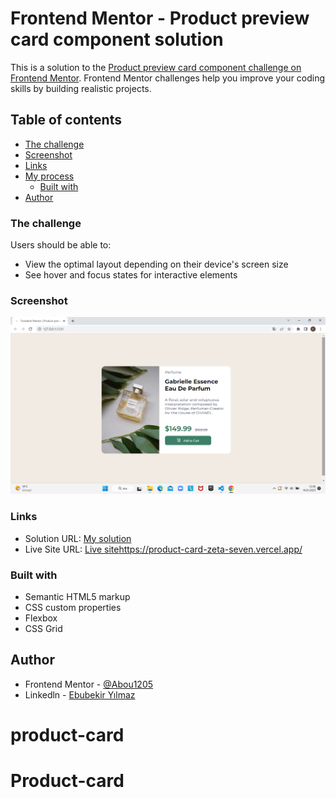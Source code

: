 # Frontend Mentor - Product preview card component solution

This is a solution to the [Product preview card component challenge on Frontend Mentor](https://www.frontendmentor.io/challenges/product-preview-card-component-GO7UmttRfa). Frontend Mentor challenges help you improve your coding skills by building realistic projects. 

## Table of contents

- [The challenge](#the-challenge)
- [Screenshot](#screenshot)
- [Links](#links)
- [My process](#my-process)
  - [Built with](#built-with)
- [Author](#author)



### The challenge

Users should be able to:

- View the optimal layout depending on their device's screen size
- See hover and focus states for interactive elements

### Screenshot

![](./images/product.png)


### Links

- Solution URL: [My solution](https://www.frontendmentor.io/solutions/product-preview-card-component-02IQuoWmdl)
- Live Site URL: [Live site](https://product-card-zeta-seven.vercel.app/)https://product-card-zeta-seven.vercel.app/


### Built with

- Semantic HTML5 markup
- CSS custom properties
- Flexbox
- CSS Grid



## Author

- Frontend Mentor - [@Abou1205](https://www.frontendmentor.io/profile/Abou1205)
- Linkedln - [Ebubekir Yılmaz](https://www.linkedin.com/in/ebubekir-yilmaz/)
# product-card
# Product-card
